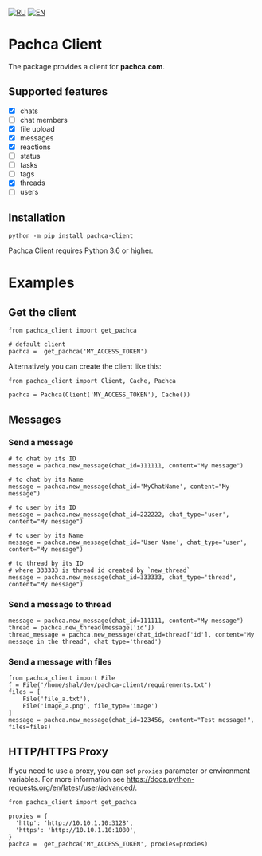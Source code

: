 [![RU](https://img.shields.io/badge/lang-RU-blue.svg)](https://github.com/k1nky/pachca-client/blob/main/README.md)
[![EN](https://img.shields.io/badge/lang-EN-green.svg)](https://github.com/k1nky/pachca-client/blob/main/README.en.md)


# Pachca Client

The package provides a client for **pachca.com**.

## Supported features

- [x] chats
- [ ] chat members
- [x] file upload
- [x] messages
- [x] reactions
- [ ] status
- [ ] tasks
- [ ] tags
- [x] threads
- [ ] users

## Installation

```
python -m pip install pachca-client
```

Pachca Client requires Python 3.6 or higher.


# Examples

## Get the client

```
from pachca_client import get_pachca

# default client
pachca =  get_pachca('MY_ACCESS_TOKEN')
```

Alternatively you can create the client like this:

```
from pachca_client import Client, Cache, Pachca

pachca = Pachca(Client('MY_ACCESS_TOKEN'), Cache())
```

## Messages

### Send a message

```
# to chat by its ID
message = pachca.new_message(chat_id=111111, content="My message")

# to chat by its Name
message = pachca.new_message(chat_id='MyChatName', content="My message")

# to user by its ID
message = pachca.new_message(chat_id=222222, chat_type='user', content="My message")

# to user by its Name
message = pachca.new_message(chat_id='User Name', chat_type='user', content="My message")

# to thread by its ID
# where 333333 is thread id created by `new_thread`
message = pachca.new_message(chat_id=333333, chat_type='thread', content="My message")
```

### Send a message to thread

```
message = pachca.new_message(chat_id=111111, content="My message")
thread = pachca.new_thread(message['id'])
thread_message = pachca.new_message(chat_id=thread['id'], content="My message in the thread", chat_type='thread')
```

### Send a message with files

```
from pachca_client import File
f = File('/home/shal/dev/pachca-client/requirements.txt')
files = [
    File('file_a.txt'),
    File('image_a.png', file_type='image')
]
message = pachca.new_message(chat_id=123456, content="Test message!", files=files)

```

## HTTP/HTTPS Proxy

If you need to use a proxy, you can set `proxies` parameter or environment variables. For more information see https://docs.python-requests.org/en/latest/user/advanced/.

```
from pachca_client import get_pachca

proxies = {
  'http': 'http://10.10.1.10:3128',
  'https': 'http://10.10.1.10:1080',
}
pachca =  get_pachca('MY_ACCESS_TOKEN', proxies=proxies)

```

